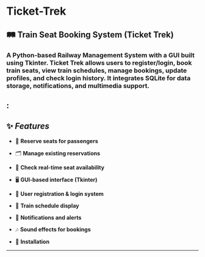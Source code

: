 # Ticket-Trek
## 🛤️ Train Seat Booking System (Ticket Trek)

### A Python-based Railway Management System with a GUI built using Tkinter.  Ticket Trek allows users to register/login, book train seats, view train schedules,  manage bookings, update profiles, and check login history.  It integrates SQLite for data storage, notifications, and multimedia support.
:
---

## ✨ ***Features***

- 📌 **Reserve seats for passengers**

- 🗂️ **Manage existing reservations**

- 🔎 **Check real-time seat availability**

- 🖥️ **GUI-based interface (Tkinter)**

- 👤 **User registration & login system**

- 📅 **Train schedule display**

- 📨 **Notifications and alerts**

- 🎶 **Sound effects for bookings**

- 🚀 **Installation**

---

